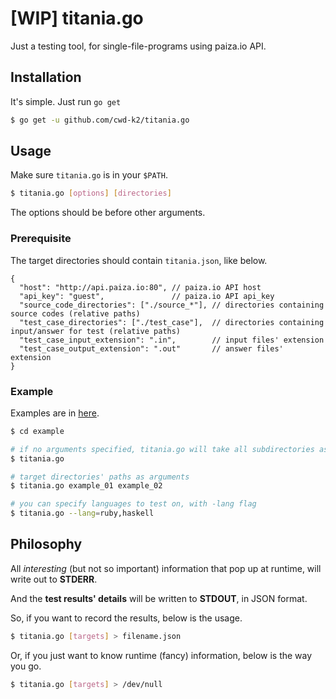# [WIP] titania.go

Just a testing tool, for single-file-programs using paiza.io API.

## Installation

It's simple. Just run `go get`

```bash
$ go get -u github.com/cwd-k2/titania.go
```

## Usage

Make sure `titania.go` is in your `$PATH`.

```bash
$ titania.go [options] [directories]
```

The options should be before other arguments.

### Prerequisite

The target directories should contain `titania.json`, like below.

```
{
  "host": "http://api.paiza.io:80", // paiza.io API host
  "api_key": "guest",               // paiza.io API api_key
  "source_code_directories": ["./source_*"], // directories containing source codes (relative paths)
  "test_case_directories": ["./test_case"],  // directories containing input/answer for test (relative paths)
  "test_case_input_extension": ".in",        // input files' extension
  "test_case_output_extension": ".out"       // answer files' extension
}
```

### Example

Examples are in [here](https://github.com/cwd-k2/titania.example).

```bash
$ cd example

# if no arguments specified, titania.go will take all subdirectories as targets.
$ titania.go

# target directories' paths as arguments
$ titania.go example_01 example_02

# you can specify languages to test on, with -lang flag
$ titania.go --lang=ruby,haskell
```

## Philosophy

All _interesting_ (but not so important) information that pop up at runtime, will write out to **STDERR**.

And the **test results' details** will be written to **STDOUT**, in JSON format.

So, if you want to record the results, below is the usage.

```bash
$ titania.go [targets] > filename.json
```

Or, if you just want to know runtime (fancy) information, below is the way you go.

```bash
$ titania.go [targets] > /dev/null
```
